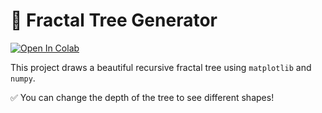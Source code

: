 # 🌳 Fractal Tree Generator

[![Open In Colab](https://colab.research.google.com/assets/colab-badge.svg)](https://colab.research.google.com/github/kyromx23/fractal-tree-colab/blob/main/Fractal_Tree_Generator.ipynb)

This project draws a beautiful recursive fractal tree using `matplotlib` and `numpy`.

✅ You can change the depth of the tree to see different shapes!
